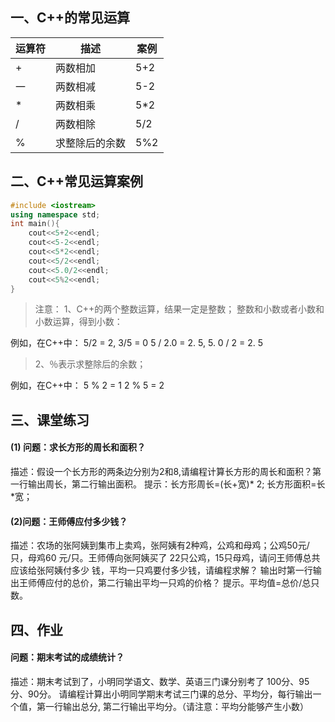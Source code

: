 ## 一、C++的常见运算

| 运算符 | 描述           | 案例 |
| ------ | -------------- | ---- |
| +      | 两数相加       | 5+2  |
| 一     | 两数相减       | 5-2  |
| *      | 两数相乘       | 5*2  |
| /      | 两数相除       | 5/2  |
| %      | 求整除后的余数 | 5%2  |

## 二、C++常见运算案例

```cpp
#include <iostream>
using namespace std;
int main(){
    cout<<5+2<<endl;
    cout<<5-2<<endl;
    cout<<5*2<<endl;
    cout<<5/2<<endl;
    cout<<5.0/2<<endl;
    cout<<5%2<<endl;
}
```

> 注意：
> 1、C++的两个整数运算，结果一定是整数；
> 整数和小数或者小数和小数运算，得到小数：

例如，在C++中：
5/2 = 2, 3/5 = 0
5 / 2.0 = 2. 5, 5. 0 / 2 = 2. 5

> 2、％表示求整除后的余数；

例如，在C++中：
5 % 2 = 1
2 % 5 = 2

## 三、课堂练习

#### (1) 问题：求长方形的周长和面积？
描述：假设一个长方形的两条边分别为2和8,请编程计算长方形的周长和面积？第一行输出周长，第二行输出面积。
提示：长方形周长=(长+宽)* 2;
长方形面积=长*宽；

#### (2)问题：王师傅应付多少钱？
描述：农场的张阿姨到集市上卖鸡，张阿姨有2种鸡，公鸡和母鸡；公鸡50元/只，母鸡60 元/只。王师傅向张阿姨买了 22只公鸡，15只母鸡，请问王师傅总共应该给张阿姨付多少 钱，平均一只鸡要付多少钱，请编程求解？
输出时第一行输出王师傅应付的总价，第二行输出平均一只鸡的价格？
提示。平均值=总价/总只数。

## 四、作业

#### 问题：期末考试的成绩统计？
描述：期末考试到了，小明同学语文、数学、英语三门课分别考了 100分、95分、90分。 请编程计算出小明同学期末考试三门课的总分、平均分，每行输出一个值，第一行输出总分, 第二行输出平均分。（请注意：平均分能够产生小数）


